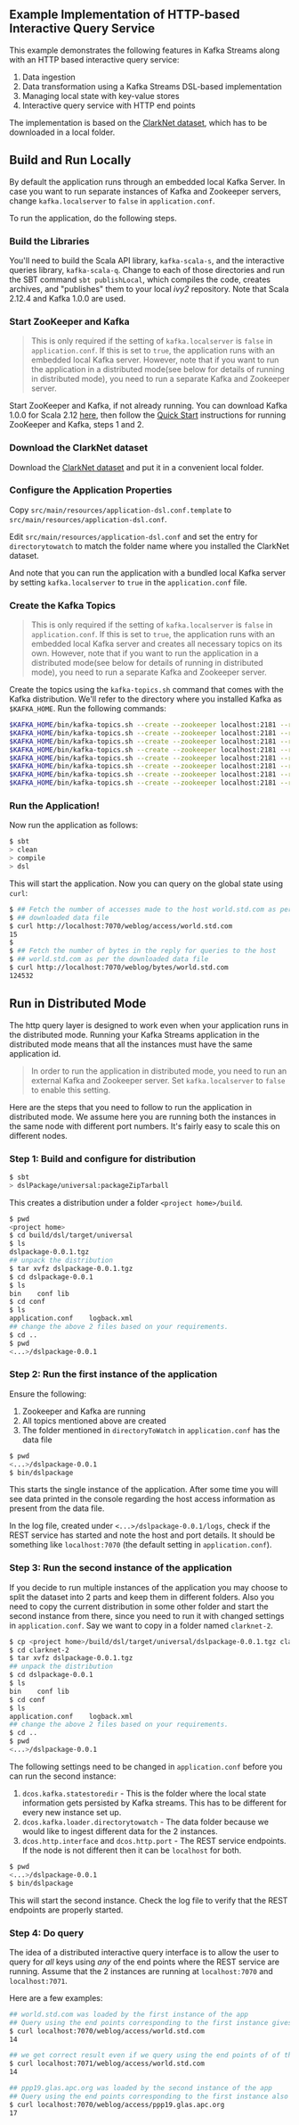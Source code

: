 ## Example Implementation of HTTP-based Interactive Query Service

This example demonstrates the following features in Kafka Streams along with an HTTP based interactive query service:

1. Data ingestion
2. Data transformation using a Kafka Streams DSL-based implementation
3. Managing local state with key-value stores
4. Interactive query service with HTTP end points

The implementation is based on the [ClarkNet dataset](http://ita.ee.lbl.gov/html/contrib/ClarkNet-HTTP.html), which has to be downloaded in a local folder.

## Build and Run Locally

By default the application runs through an embedded local Kafka Server. In case you want to run separate instances of Kafka and Zookeeper servers, change `kafka.localserver` to `false` in `application.conf`.

To run the application, do the following steps.

### Build the Libraries

You'll need to build the Scala API library, `kafka-scala-s`, and the interactive queries library, `kafka-scala-q`. Change to each of those directories and run the SBT command `sbt publishLocal`, which compiles the code, creates archives, and "publishes" them to your local _ivy2_ repository. Note that Scala 2.12.4 and Kafka 1.0.0 are used.

### Start ZooKeeper and Kafka

> This is only required if the setting of `kafka.localserver` is `false` in `application.conf`. If this is set to `true`, the application runs with an embedded local Kafka server. However, note that if you want to run the application in a distributed mode(see below for details of running in distributed mode), you need to run a separate Kafka and Zookeeper server.

Start ZooKeeper and Kafka, if not already running. You can download Kafka 1.0.0 for Scala 2.12 [here](https://kafka.apache.org/documentation/#quickstart), then follow the [Quick Start](https://kafka.apache.org/documentation/#quickstart) instructions for running ZooKeeper and Kafka, steps 1 and 2.

### Download the ClarkNet dataset

Download the [ClarkNet dataset](http://ita.ee.lbl.gov/html/contrib/ClarkNet-HTTP.html) and put it in a convenient local folder.

### Configure the Application Properties

Copy `src/main/resources/application-dsl.conf.template` to  `src/main/resources/application-dsl.conf`.

Edit `src/main/resources/application-dsl.conf` and set the entry for `directorytowatch` to match the folder name where you installed the ClarkNet dataset.

And note that you can run the application with a bundled local Kafka server by setting `kafka.localserver` to `true` in the `application.conf` file.

### Create the Kafka Topics

> This is only required if the setting of `kafka.localserver` is `false` in `application.conf`. If this is set to `true`, the application runs with an embedded local Kafka server and creates all necessary topics on its own. However, note that if you want to run the application in a distributed mode(see below for details of running in distributed mode), you need to run a separate Kafka and Zookeeper server.

Create the topics using the `kafka-topics.sh` command that comes with the Kafka distribution. We'll refer to the directory where you installed Kafka as `$KAFKA_HOME`. Run the following commands:

```bash
$KAFKA_HOME/bin/kafka-topics.sh --create --zookeeper localhost:2181 --replication-factor 1 --partitions 1 --topic logerr-dsl
$KAFKA_HOME/bin/kafka-topics.sh --create --zookeeper localhost:2181 --replication-factor 1 --partitions 1 --topic server-log-dsl
$KAFKA_HOME/bin/kafka-topics.sh --create --zookeeper localhost:2181 --replication-factor 1 --partitions 1 --topic processed-log
$KAFKA_HOME/bin/kafka-topics.sh --create --zookeeper localhost:2181 --replication-factor 1 --partitions 1 --topic summary-access-log
$KAFKA_HOME/bin/kafka-topics.sh --create --zookeeper localhost:2181 --replication-factor 1 --partitions 1 --topic windowed-summary-access-log
$KAFKA_HOME/bin/kafka-topics.sh --create --zookeeper localhost:2181 --replication-factor 1 --partitions 1 --topic summary-payload-log
$KAFKA_HOME/bin/kafka-topics.sh --create --zookeeper localhost:2181 --replication-factor 1 --partitions 1 --topic windowed-summary-payload-log
$KAFKA_HOME/bin/kafka-topics.sh --create --zookeeper localhost:2181 --replication-factor 1 --partitions 1 --topic avro-topic
```

### Run the Application!

Now run the application as follows:

```bash
$ sbt
> clean
> compile
> dsl
```

This will start the application. Now you can query on the global state using `curl`:

```bash
$ ## Fetch the number of accesses made to the host world.std.com as per the
$ ## downloaded data file
$ curl http://localhost:7070/weblog/access/world.std.com
15
$
$ ## Fetch the number of bytes in the reply for queries to the host 
$ ## world.std.com as per the downloaded data file
$ curl http://localhost:7070/weblog/bytes/world.std.com
124532
```

## Run in Distributed Mode

The http query layer is designed to work even when your application runs in the distributed mode. Running your Kafka Streams application in the distributed mode means that all the instances must have the same application id.

> In order to run the application in distributed mode, you need to run an external Kafka and Zookeeper server. Set `kafka.localserver` to `false` to enable this setting.

Here are the steps that you need to follow to run the application in distributed mode. We assume here you are running both the instances in the same node with different port numbers. It's fairly easy to scale this on different nodes.

### Step 1: Build and configure for distribution

```bash
$ sbt
> dslPackage/universal:packageZipTarball
```

This creates a distribution under a folder `<project home>/build`.

```bash
$ pwd
<project home>
$ cd build/dsl/target/universal
$ ls
dslpackage-0.0.1.tgz
## unpack the distribution
$ tar xvfz dslpackage-0.0.1.tgz
$ cd dslpackage-0.0.1
$ ls
bin	   conf	lib
$ cd conf
$ ls
application.conf	logback.xml
## change the above 2 files based on your requirements.
$ cd ..
$ pwd
<...>/dslpackage-0.0.1
```

### Step 2: Run the first instance of the application
Ensure the following:

1. Zookeeper and Kafka are running
2. All topics mentioned above are created
3. The folder mentioned in `directoryToWatch` in `application.conf` has the data file

```bash
$ pwd
<...>/dslpackage-0.0.1
$ bin/dslpackage
```

This starts the single instance of the application. After some time you will see data printed in the console regarding the host access information as present from the data file.

In the log file, created under `<...>/dslpackage-0.0.1/logs`, check if the REST service has started and note the host and port details. It should be something like `localhost:7070` (the default setting in `application.conf`).

### Step 3: Run the second instance of the application

If you decide to run multiple instances of the application you may choose to split the dataset into 2 parts and keep them in different folders. Also you need to copy the current distribution in some other folder and start the second instance from there, since you need to run it with changed settings in `application.conf`. Say we want to copy in a folder named `clarknet-2`.

```bash
$ cp <project home>/build/dsl/target/universal/dslpackage-0.0.1.tgz clarknet-2
$ cd clarknet-2
$ tar xvfz dslpackage-0.0.1.tgz
## unpack the distribution
$ cd dslpackage-0.0.1
$ ls
bin	   conf	lib
$ cd conf
$ ls
application.conf	logback.xml
## change the above 2 files based on your requirements.
$ cd ..
$ pwd
<...>/dslpackage-0.0.1
```

The following settings need to be changed in `application.conf` before you can run the second instance:

1. `dcos.kafka.statestoredir` - This is the folder where the local state information gets persisted by Kafka streams. This has to be different for every new instance set up.
2. `dcos.kafka.loader.directorytowatch` - The data folder because we would like to ingest different data for the 2 instances.
3. `dcos.http.interface` and `dcos.http.port` - The REST service endpoints. If the node is not different then it can be `localhost` for both.

```bash
$ pwd
<...>/dslpackage-0.0.1
$ bin/dslpackage
```

This will start the second instance. Check the log file to verify that the REST endpoints are properly started.

### Step 4: Do query

The idea of a distributed interactive query interface is to allow the user to query for *all* keys using *any* of the end points where the REST service are running. Assume that the 2 instances are running at `localhost:7070` and `localhost:7071`. 

Here are a few examples:

```bash
## world.std.com was loaded by the first instance of the app
## Query using the end points corresponding to the first instance gives correct result
$ curl localhost:7070/weblog/access/world.std.com
14

## we get correct result even if we query using the end points of of the second instance
$ curl localhost:7071/weblog/access/world.std.com
14

## ppp19.glas.apc.org was loaded by the second instance of the app
## Query using the end points corresponding to the first instance also gives correct result
$ curl localhost:7070/weblog/access/ppp19.glas.apc.org
17
```